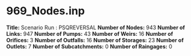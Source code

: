 # 969_Nodes.inp
**Title:** Scenario Run :  PSQREVERSAL
**Number of Nodes:** 943
**Number of Links:** 947
**Number of Pumps:** 43
**Number of Weirs:** 16
**Number of Orifices:** 3
**Number of Outfalls:** 16
**Number of Storages:** 23
**Number of Outlets:** 7
**Number of Subcatchments:** 0
**Number of Raingages:** 0

